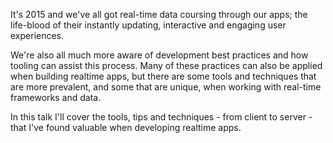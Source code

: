 It's 2015 and we've all got real-time data coursing through our apps; the life-blood of their instantly updating, interactive and engaging user experiences.

We're also all much more aware of development best practices and how tooling can assist this process. Many of these practices can also be applied when building realtime apps, but there are some tools and techniques that are more prevalent, and some that are unique, when working with real-time frameworks and data. 

In this talk I'll cover the tools, tips and techniques - from client to server - that I've found valuable when developing realtime apps.

